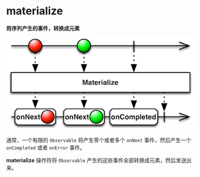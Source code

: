 # materialize

**将序列产生的事件，转换成元素**

![](../.gitbook/assets/materialize.png)

通常，一个有限的 `Observable` 将产生零个或者多个 `onNext` 事件，然后产生一个 `onCompleted` 或者 `onError` 事件。

**materialize** 操作符将 `Observable` 产生的这些事件全部转换成元素，然后发送出来。

